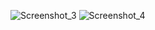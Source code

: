 ![Screenshot_3](https://github.com/Gamzesrn/react-color-palette/assets/117711013/940c9bc2-fed9-4fb7-804f-0b06c29f6967)
![Screenshot_4](https://github.com/Gamzesrn/react-color-palette/assets/117711013/db0f4b5d-7e43-48bd-9b90-5cbb09a5e39e)
